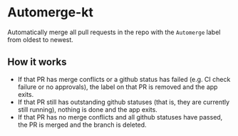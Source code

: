 # Automerge-kt

Automatically merge all pull requests in the repo with the `Automerge` label from oldest to newest.

## How it works


- If that PR has merge conflicts or a github status has failed (e.g. CI check failure or no approvals), the label on that PR is removed and the app exits.
- If that PR still has outstanding github statuses (that is, they are currently still running), nothing is done and the app exits.
- If that PR has no merge conflicts and all github statuses have passed, the PR is merged and the branch is deleted.

